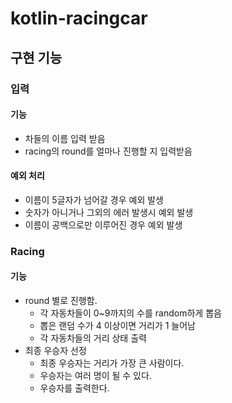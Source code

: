 # kotlin-racingcar

## 구현 기능

### 입력

#### 기능

- 차들의 이름 입력 받음
- racing의 round를 얼마나 진행할 지 입력받음

#### 예외 처리

- 이름이 5글자가 넘어갈 경우 예외 발생
- 숫자가 아니거나 그외의 에러 발생시 예외 발생
- 이름이 공백으로만 이루어진 경우 예외 발생

### Racing

#### 기능

- round 별로 진행함.
    - 각 자동차들이 0~9까지의 수를 random하게 뽑음
    - 뽑은 랜덤 수가 4 이상이면 거리가 1 늘어남
    - 각 자동차들의 거리 상태 출력
- 최종 우승자 선정
    - 최종 우승자는 거리가 가장 큰 사람이다.
    - 우승자는 여러 명이 될 수 있다.
    - 우승자를 출력한다.